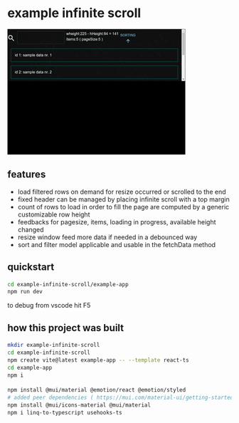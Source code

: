 # example infinite scroll

![](./doc/out.gif)

## features

- load filtered rows on demand for resize occurred or scrolled to the end
- fixed header can be managed by placing infinite scroll with a top margin
- count of rows to load in order to fill the page are computed by a generic customizable row height
- feedbacks for pagesize, items, loading in progress, available height changed
- resize window feed more data if needed in a debounced way
- sort and filter model applicable and usable in the fetchData method

## quickstart

```sh
cd example-infinite-scroll/example-app
npm run dev
```

to debug from vscode hit F5

## how this project was built

```sh
mkdir example-infinite-scroll
cd example-infinite-scroll
npm create vite@latest example-app -- --template react-ts
cd example-app
npm i

npm install @mui/material @emotion/react @emotion/styled
# added peer dependencies ( https://mui.com/material-ui/getting-started/installation/ )
npm install @mui/icons-material @mui/material
npm i linq-to-typescript usehooks-ts
```